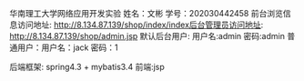 华南理工大学网络应用开发实验
姓名：文彬 学号：202030442458
前台浏览信息访问地址: http://8.134.87.139/shop/index/index后台管理员访问地址: http://8.134.87.139/shop/admin.jsp 
默认后台用户: 用户名:admin 密码:admin
普通用户：用户名：jack 密码：1

后端框架: spring4.3 + mybatis3.4
前端:jsp 

